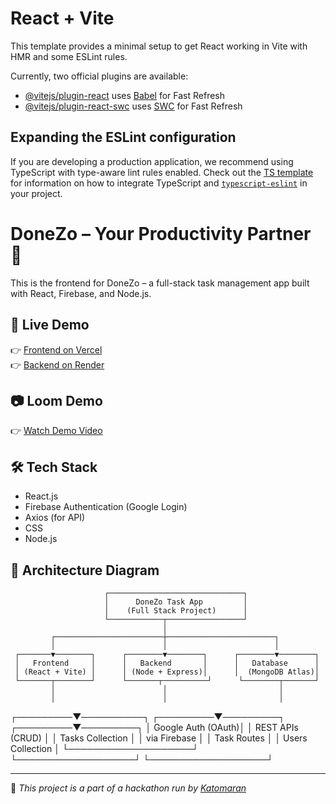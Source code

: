 # React + Vite

This template provides a minimal setup to get React working in Vite with HMR and some ESLint rules.

Currently, two official plugins are available:

- [@vitejs/plugin-react](https://github.com/vitejs/vite-plugin-react/blob/main/packages/plugin-react) uses [Babel](https://babeljs.io/) for Fast Refresh
- [@vitejs/plugin-react-swc](https://github.com/vitejs/vite-plugin-react/blob/main/packages/plugin-react-swc) uses [SWC](https://swc.rs/) for Fast Refresh

## Expanding the ESLint configuration

If you are developing a production application, we recommend using TypeScript with type-aware lint rules enabled. Check out the [TS template](https://github.com/vitejs/vite/tree/main/packages/create-vite/template-react-ts) for information on how to integrate TypeScript and [`typescript-eslint`](https://typescript-eslint.io) in your project.

# DoneZo – Your Productivity Partner 🚀

This is the frontend for DoneZo – a full-stack task management app built with React, Firebase, and Node.js.

## 🔗 Live Demo
👉 [Frontend on Vercel](https://donezo-frontend.vercel.app)  
👉 [Backend on Render](https://donezo-backend-8fiu.onrender.com)

## 📷 Loom Demo
👉 [Watch Demo Video](https://www.loom.com/share/167bb354a760444caef05e6a75fa4a4b?sid=52670392-5cb5-42d3-a5bc-33eec17c6a07)

## 🛠️ Tech Stack
- React.js
- Firebase Authentication (Google Login)
- Axios (for API)
-  CSS
- Node.js

## 📌 Architecture Diagram
                         ┌──────────────────────────────┐
                         │      DoneZo Task App         │
                         │    (Full Stack Project)      │
                         └────────────┬─────────────────┘
                                      │
             ┌────────────────────────┼────────────────────────┐
             │                        │                        │
     ┌───────▼────────┐      ┌────────▼────────┐      ┌────────▼────────┐
     │   Frontend     │      │   Backend       │      │   Database      │
     │ (React + Vite) │      │ (Node + Express)│      │  (MongoDB Atlas)│
     └───────┬────────┘      └───────┬──────────┘      └────────┬───────┘
             │                        │                         │
             │                        │                         │
   ┌─────────▼──────────┐   ┌─────────▼─────────┐     ┌─────────▼─────────┐
   │ Google Auth (OAuth)│   │ REST APIs (CRUD)  │     │ Tasks Collection  │
   │   via Firebase     │   │ Task Routes       │     │ Users Collection  │
   └────────────────────┘   └───────────────────┘     └───────────────────┘



---

📢 _This project is a part of a hackathon run by [Katomaran](https://www.katomaran.com)_

